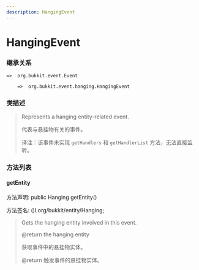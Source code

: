 ```yaml
---
description: HangingEvent
---
```


# HangingEvent

### 继承关系

    =>  org.bukkit.event.Event

        =>  org.bukkit.event.hanging.HangingEvent

### 类描述

> Represents a hanging entity-related event.
>
>
> 
> 代表与悬挂物有关的事件。
>
>
> 
> 译注：该事件未实现 `getHandlers` 和 `getHandlerList` 方法，无法直接监听。

### 方法列表

#### getEntity

方法声明: public Hanging getEntity()

方法签名: ()Lorg/bukkit/entity/Hanging;

> Gets the hanging entity involved in this event.
>
> @return the hanging entity
>
>
> 
> 获取事件中的悬挂物实体。
>
> @return 触发事件的悬挂物实体。